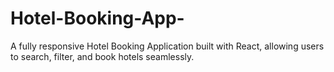 # Hotel-Booking-App-
A fully responsive Hotel Booking Application built with React, allowing users to search, filter, and book hotels seamlessly.

